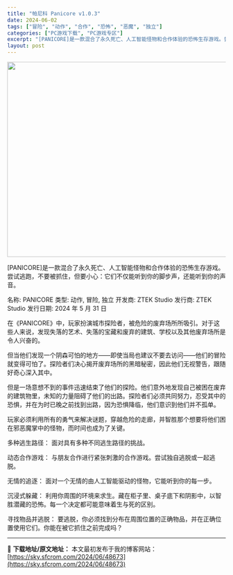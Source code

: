 ```yaml
---
title: "帕尼科 Panicore v1.0.3"
date: 2024-06-02
tags: ["冒险", "动作", "合作", "恐怖", "恶魔", "独立"]
categories: ["PC游戏下载", "PC游戏专区"]
excerpt: "[PANICORE]是一款混合了永久死亡、人工智能怪物和合作体验的恐怖生存游戏。尝试逃跑，不要被抓住，但要小心：它们不仅能听到你的脚步声，还能听到你的声音。 名称: PANICORE 类型: 动作, 冒险, 独立 开发商: ZTEK Studio 发行商: ZTEK Studio 发行日期: 202&hellip;"
layout: post
---
```


<img class="aligncenter size-full wp-image-48674" src="https://sky.sfcrom.com/wp-content/uploads/2024/06/2024060200251545.webp" alt="" width="800" height="450" />

[PANICORE]是一款混合了永久死亡、人工智能怪物和合作体验的恐怖生存游戏。尝试逃跑，不要被抓住，但要小心：它们不仅能听到你的脚步声，还能听到你的声音。

名称: PANICORE
类型: 动作, 冒险, 独立
开发商: ZTEK Studio
发行商: ZTEK Studio
发行日期: 2024 年 5 月 31 日

在《PANICORE》中，玩家扮演城市探险者，被危险的废弃场所所吸引。对于这些人来说，发现失落的艺术、失落的宝藏和废弃的建筑、学校以及其他废弃场所是令人兴奋的。

但当他们发现一个阴森可怕的地方——即使当局也建议不要去访问——他们的冒险就变得可怕了。探险者们决心揭开废弃场所的黑暗秘密，因此他们无视警告，跟随好奇心深入其中。

但是一场意想不到的事件迅速结束了他们的探险。他们意外地发现自己被困在废弃的建筑物里，未知的力量阻碍了他们的出路。探险者们必须共同努力，忍受其中的恐惧，并在为时已晚之前找到出路，因为恐惧降临，他们意识到他们并不孤单。

玩家必须利用所有的勇气来解决谜题，穿越危险的走廊，并智胜那个想要将他们困在邪恶魔掌中的怪物，而时间也成为了关键。

多种逃生路径： 面对具有多种不同逃生路径的挑战。

动态合作游戏： 与朋友合作进行紧张刺激的合作游戏。尝试独自逃脱或一起逃脱。

无情的追逐： 面对一个无情的由人工智能驱动的怪物，它能听到你的每一步。

沉浸式躲藏： 利用你周围的环境来求生。藏在柜子里、桌子底下和阴影中，以智胜潜藏的恐怖。每一个决定都可能意味着生与死的区别。

寻找物品并逃脱： 要逃脱，你必须找到分布在周围位置的正确物品，并在正确位置使用它们。你能在被它抓住之前完成吗？

---
📖 **下载地址/原文地址：** 本文最初发布于我的博客网站：[https://sky.sfcrom.com/2024/06/48673](https://sky.sfcrom.com/2024/06/48673)
